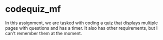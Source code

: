 # codequiz_mf

In this assignment, we are tasked with coding a quiz that displays multiple pages with questions and has a timer. It also has other requirements, but I can't remember them at the moment.